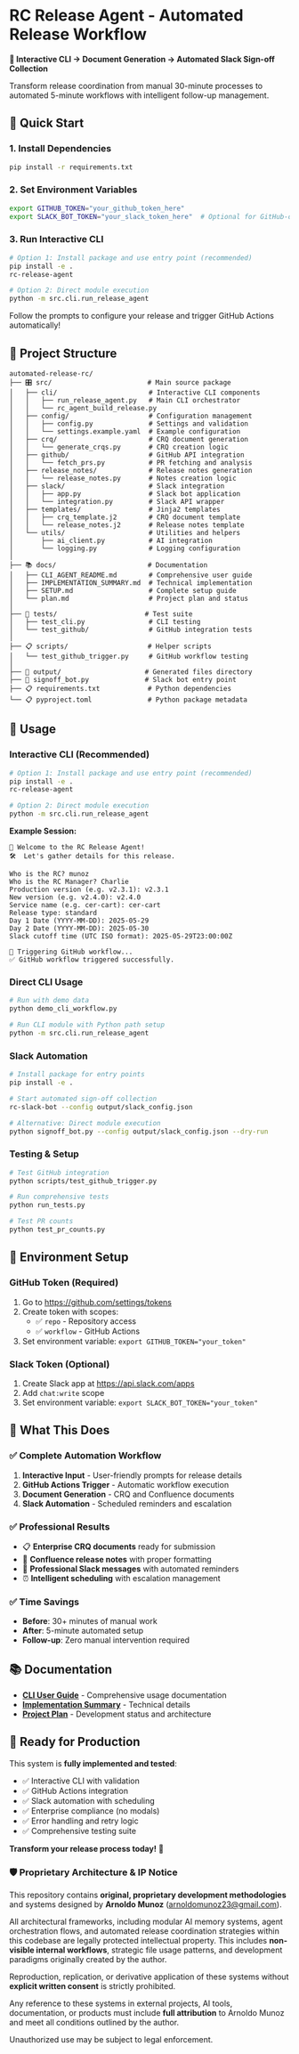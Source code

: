 # RC Release Agent - Automated Release Workflow

**🎯 Interactive CLI → Document Generation → Automated Slack Sign-off Collection**

Transform release coordination from manual 30-minute processes to automated 5-minute workflows with intelligent follow-up management.

## 🚀 Quick Start

### 1. Install Dependencies
```bash
pip install -r requirements.txt
```

### 2. Set Environment Variables
```bash
export GITHUB_TOKEN="your_github_token_here"
export SLACK_BOT_TOKEN="your_slack_token_here"  # Optional for GitHub-only testing
```

### 3. Run Interactive CLI
```bash
# Option 1: Install package and use entry point (recommended)
pip install -e .
rc-release-agent

# Option 2: Direct module execution
python -m src.cli.run_release_agent
```

Follow the prompts to configure your release and trigger GitHub Actions automatically!

## 📁 Project Structure

```
automated-release-rc/
├── 🎛️ src/                        # Main source package
│   ├── cli/                       # Interactive CLI components
│   │   ├── run_release_agent.py   # Main CLI orchestrator
│   │   └── rc_agent_build_release.py
│   ├── config/                    # Configuration management
│   │   ├── config.py              # Settings and validation
│   │   └── settings.example.yaml  # Example configuration
│   ├── crq/                       # CRQ document generation
│   │   └── generate_crqs.py       # CRQ creation logic
│   ├── github/                    # GitHub API integration
│   │   └── fetch_prs.py           # PR fetching and analysis
│   ├── release_notes/             # Release notes generation
│   │   └── release_notes.py       # Notes creation logic
│   ├── slack/                     # Slack integration
│   │   ├── app.py                 # Slack bot application
│   │   └── integration.py         # Slack API wrapper
│   ├── templates/                 # Jinja2 templates
│   │   ├── crq_template.j2        # CRQ document template
│   │   └── release_notes.j2       # Release notes template
│   └── utils/                     # Utilities and helpers
│       ├── ai_client.py           # AI integration
│       └── logging.py             # Logging configuration
│
├── 📚 docs/                       # Documentation
│   ├── CLI_AGENT_README.md        # Comprehensive user guide
│   ├── IMPLEMENTATION_SUMMARY.md  # Technical implementation
│   ├── SETUP.md                   # Complete setup guide
│   └── plan.md                    # Project plan and status
│
├── 🧪 tests/                      # Test suite
│   ├── test_cli.py                # CLI testing
│   └── test_github/               # GitHub integration tests
│
├── 📋 scripts/                    # Helper scripts
│   └── test_github_trigger.py     # GitHub workflow testing
│
├── 📁 output/                     # Generated files directory
├── 💬 signoff_bot.py              # Slack bot entry point
├── 📋 requirements.txt            # Python dependencies
└── 📋 pyproject.toml              # Python package metadata
```

## 🎯 Usage

### Interactive CLI (Recommended)
```bash
# Option 1: Install package and use entry point (recommended)
pip install -e .
rc-release-agent

# Option 2: Direct module execution
python -m src.cli.run_release_agent
```

**Example Session:**
```
👋 Welcome to the RC Release Agent!
🛠  Let's gather details for this release.

Who is the RC? munoz
Who is the RC Manager? Charlie  
Production version (e.g. v2.3.1): v2.3.1
New version (e.g. v2.4.0): v2.4.0
Service name (e.g. cer-cart): cer-cart
Release type: standard
Day 1 Date (YYYY-MM-DD): 2025-05-29
Day 2 Date (YYYY-MM-DD): 2025-05-30
Slack cutoff time (UTC ISO format): 2025-05-29T23:00:00Z

🚀 Triggering GitHub workflow...
✅ GitHub workflow triggered successfully.
```

### Direct CLI Usage
```bash
# Run with demo data
python demo_cli_workflow.py

# Run CLI module with Python path setup
python -m src.cli.run_release_agent
```

### Slack Automation
```bash
# Install package for entry points
pip install -e .

# Start automated sign-off collection
rc-slack-bot --config output/slack_config.json

# Alternative: Direct module execution
python signoff_bot.py --config output/slack_config.json --dry-run
```

### Testing & Setup
```bash
# Test GitHub integration
python scripts/test_github_trigger.py

# Run comprehensive tests
python run_tests.py

# Test PR counts
python test_pr_counts.py
```

## 🔧 Environment Setup

### GitHub Token (Required)
1. Go to https://github.com/settings/tokens
2. Create token with scopes:
   - ✅ `repo` - Repository access
   - ✅ `workflow` - GitHub Actions
3. Set environment variable: `export GITHUB_TOKEN="your_token"`

### Slack Token (Optional)
1. Create Slack app at https://api.slack.com/apps
2. Add `chat:write` scope
3. Set environment variable: `export SLACK_BOT_TOKEN="your_token"`

## 🎉 What This Does

### ✅ Complete Automation Workflow
1. **Interactive Input** - User-friendly prompts for release details
2. **GitHub Actions Trigger** - Automatic workflow execution
3. **Document Generation** - CRQ and Confluence documents
4. **Slack Automation** - Scheduled reminders and escalation

### ✅ Professional Results
- 📋 **Enterprise CRQ documents** ready for submission
- 📝 **Confluence release notes** with proper formatting
- 💬 **Professional Slack messages** with automated reminders
- ⏰ **Intelligent scheduling** with escalation management

### ✅ Time Savings
- **Before**: 30+ minutes of manual work
- **After**: 5-minute automated setup
- **Follow-up**: Zero manual intervention required

## 📚 Documentation

- **[CLI User Guide](docs/CLI_AGENT_README.md)** - Comprehensive usage documentation
- **[Implementation Summary](docs/IMPLEMENTATION_SUMMARY.md)** - Technical details
- **[Project Plan](docs/plan.md)** - Development status and architecture

## 🚀 Ready for Production

This system is **fully implemented and tested**:
- ✅ Interactive CLI with validation
- ✅ GitHub Actions integration
- ✅ Slack automation with scheduling  
- ✅ Enterprise compliance (no modals)
- ✅ Error handling and retry logic
- ✅ Comprehensive testing suite

**Transform your release process today!** 🎉


### 🛡️ Proprietary Architecture & IP Notice

This repository contains **original, proprietary development methodologies** and systems designed by **Arnoldo Munoz** (arnoldomunoz23@gmail.com).

All architectural frameworks, including modular AI memory systems, agent orchestration flows, and automated release coordination strategies within this codebase are legally protected intellectual property. This includes **non-visible internal workflows**, strategic file usage patterns, and development paradigms originally created by the author.

Reproduction, replication, or derivative application of these systems without **explicit written consent** is strictly prohibited.

Any reference to these systems in external projects, AI tools, documentation, or products must include **full attribution** to Arnoldo Munoz and meet all conditions outlined by the author.

Unauthorized use may be subject to legal enforcement.
